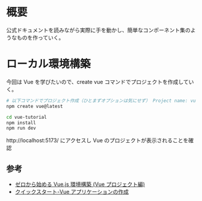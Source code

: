 # 概要

公式ドキュメントを読みながら実際に手を動かし、簡単なコンポーネント集のようなものを作っていく。

# ローカル環境構築

今回は Vue を学びたいので、create vue コマンドでプロジェクトを作成していく。

```sh
# 以下コマンドでプロジェクト作成（ひとまずオプションは気にせず） Project name: vue-tutorial
npm create vue@latest

cd vue-tutorial
npm install
npm run dev
```

http://localhost:5173/ にアクセスし Vue のプロジェクトが表示されることを確認

## 参考

- [ゼロから始める Vue.js 環境構築 (Vue プロジェクト編)](https://zenn.dev/comm_vue_nuxt/articles/ways-of-vuejs-setup-app)
- [クイックスタート-Vue アプリケーションの作成](https://ja.vuejs.org/guide/quick-start.html#creating-a-vue-application)
